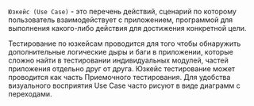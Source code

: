 `Юзкейс (Use Case)` - это перечень действий, сценарий по которому пользователь взаимодействует с приложением,
программой для выполнения какого-либо действия для достижения конкретной цели.

Тестирование по юзкейсам проводится для того чтобы обнаружить дополнительные логические дыры и баги в приложении, которые сложно найти в тестировании индивидуальных модулей, частей приложения отдельно друг от друга. Юзкейс тестирование может проводится как часть Приемочного тестирования. Для удобства визуального восприятия Use Case часто рисуют в виде диаграмм с переходами.
